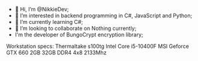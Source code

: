 - 👋 Hi, I’m @NikkieDev;
- 👀 I’m interested in backend programming in C#, JavaScript and Python;
- 🌱 I’m currently learning C#;
- 💞️ I’m looking to collaborate on Nothing currently;
- I'm the developer of BungoCrypt encryption library;


Workstation specs:
 Thermaltake s100tg
 Intel Core i5-10400F
 MSI Geforce GTX 660 2GB
 32GB DDR4 4x8 2133Mhz

